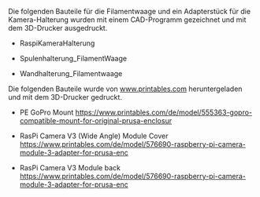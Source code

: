 Die folgenden Bauteile für die Filamentwaage und ein Adapterstück für die Kamera-Halterung wurden mit einem CAD-Programm gezeichnet und mit dem 3D-Drucker ausgedruckt.

- RaspiKameraHalterung

- Spulenhalterung_FilamentWaage

- Wandhalterung_Filamentwaage

Die folgenden Bauteile wurde von www.printables.com heruntergeladen und mit dem 3D-Drucker gedruckt.

- PE GoPro Mount
  https://www.printables.com/de/model/555363-gopro-compatible-mount-for-original-prusa-enclosur

- RasPi Camera V3 (Wide Angle) Module Cover
  https://www.printables.com/de/model/576690-raspberry-pi-camera-module-3-adapter-for-prusa-enc
  
- RasPi Camera V3 Module back
  https://www.printables.com/de/model/576690-raspberry-pi-camera-module-3-adapter-for-prusa-enc
